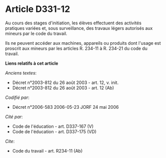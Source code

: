 # Article D331-12

Au cours des stages d'initiation, les élèves effectuent des activités pratiques variées et, sous surveillance, des travaux
légers autorisés aux mineurs par le code du travail. 

Ils ne peuvent accéder aux machines, appareils ou produits dont l'usage est proscrit aux mineurs par les articles R. 234-11 à
R. 234-21 du code du travail.

**Liens relatifs à cet article**

_Anciens textes_:

  - Décret n°2003-812 du 26 août 2003 - art. 12, v. init.
  - Décret n°2003-812 du 26 août 2003 - art. 12 (Ab)

_Codifié par_:

  - Décret n°2006-583 2006-05-23 JORF 24 mai 2006

_Cité par_:

  - Code de l'éducation - art. D337-167 (V)
  - Code de l'éducation - art. D337-175 (VD)

_Cite_:

  - Code du travail - art. R234-11 (Ab)
